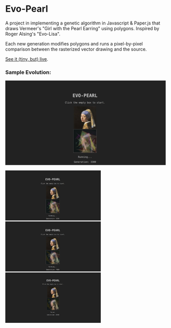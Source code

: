 # Evo-Pearl

A project in implementing a genetic algorithm in Javascript & Paper.js that draws Vermeer's "Girl with the Pearl Earring" using polygons. Inspired by Roger Alsing's "Evo-Lisa".

Each new generation modifies polygons and runs a pixel-by-pixel comparison between the rasterized vector drawing and the source.

[See it (tiny, but) live](https://evo-pearl.herokuapp.com).

### Sample Evolution:

![alt text](https://github.com/mariaxia/evo-pearl/blob/master/images/Screenshot%20from%202017-03-24%2022-20-09.png)

<img width=300 src="https://github.com/mariaxia/evo-pearl/blob/master/images/Screenshot%20from%202017-03-24%2022-20-09.png" />

<img width=300 src="https://github.com/mariaxia/evo-pearl/blob/master/images/Screenshot%20from%202017-03-24%2022-23-43.png" />

<img width=300 src="https://github.com/mariaxia/evo-pearl/blob/master/images/Screenshot%20from%202017-03-24%2023-22-20.png" />
